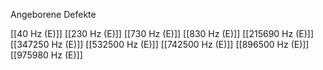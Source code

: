 Angeborene Defekte

[[40 Hz (E)]]
[[230 Hz (E)]]
[[730 Hz (E)]]
[[830 Hz (E)]]
[[215690 Hz (E)]]
[[347250 Hz (E)]]
[[532500 Hz (E)]]
[[742500 Hz (E)]]
[[896500 Hz (E)]]
[[975980 Hz (E)]]